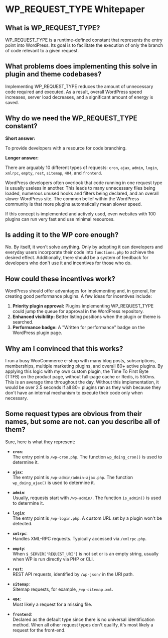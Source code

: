 # WP_REQUEST_TYPE Whitepaper

## What is WP_REQUEST_TYPE?

WP_REQUEST_TYPE is a runtime-defined constant that represents the entry point into WordPress. Its goal is to facilitate the execution of only the branch of code relevant to a given request.

## What problems does implementing this solve in plugin and theme codebases?

Implementing WP_REQUEST_TYPE reduces the amount of unnecessary code required and executed. As a result, overall WordPress speed increases, server load decreases, and a significant amount of energy is saved.

## Why do we need the WP_REQUEST_TYPE constant?

**Short answer:**

To provide developers with a resource for code branching.

**Longer answer:**

There are arguably 10 different types of requests: `cron`, `ajax`, `admin`, `login`, `xmlrpc`, `empty`, `rest`, `sitemap`, `404`, and `frontend`.

WordPress developers often overlook that code running in one request type is usually useless in another. This leads to many unnecessary files being loaded, numerous unused hooks and filters being declared, and an overall slower WordPress site. The common belief within the WordPress community is that more plugins automatically mean slower speed.

If this concept is implemented and actively used, even websites with 100 plugins can run very fast and use minimal resources.

## Is adding it to the WP core enough?

No. By itself, it won't solve anything. Only by adopting it can developers and everyday users incorporate their code into `functions.php` to achieve the desired effect. Additionally, there should be a system of feedback for developers who don't use it and incentives for those who do.

## How could these incentives work?

WordPress should offer advantages for implementing and, in general, for creating good performance plugins. A few ideas for incentives include:

1. **Priority plugin approval:** Plugins implementing WP_REQUEST_TYPE could jump the queue for approval in the WordPress repository.
2. **Enhanced visibility:** Better listing positions when the plugin or theme is searched.
3. **Performance badge:** A "Written for performance" badge on the WordPress plugin page.

## Why am I convinced that this works?

I run a busy WooCommerce e-shop with many blog posts, subscriptions, memberships, multiple marketing plugins, and overall 80+ active plugins. By applying this logic with my own custom plugin, the Time To First Byte (TTFB) on the product page, without full-page cache or Redis, is 550ms. This is an average time throughout the day. Without this implementation, it would be over 2.5 seconds if all 80+ plugins ran as they wish because they don't have an internal mechanism to execute their code only when necessary.

## Some request types are obvious from their names, but some are not. can you describe all of them?

Sure, here is what they represent:

- **`cron`**:  
  The entry point is `/wp-cron.php`. The function `wp_doing_cron()` is used to determine it.

- **`ajax`**:  
  The entry point is `/wp-admin/admin-ajax.php`. The function `wp_doing_ajax()` is used to determine it.

- **`admin`**:  
  Usually, requests start with `/wp-admin/`. The function `is_admin()` is used to determine it.

- **`login`**:  
  The entry point is `/wp-login.php`. A custom URL set by a plugin won't be detected.

- **`xmlrpc`**:  
  Handles XML-RPC requests. Typically accessed via `/xmlrpc.php`.

- **`empty`**:  
  When `$_SERVER['REQUEST_URI']` is not set or is an empty string, usually when WP is run directly via PHP or CLI.

- **`rest`**:  
  REST API requests, identified by `/wp-json/` in the URI path.

- **`sitemap`**:  
  Sitemap requests, for example, `/wp-sitemap.xml`.

- **`404`**:  
  Most likely a request for a missing file.

- **`frontend`**:  
  Declared as the default type since there is no universal identification method. When all other request types don't qualify, it's most likely a request for the front-end.
